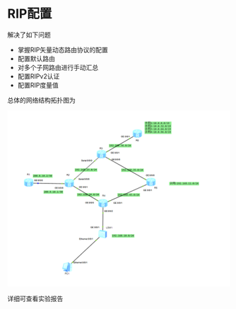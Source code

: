 # RIP配置

解决了如下问题

+ 掌握RIP矢量动态路由协议的配置
+ 配置默认路由
+ 对多个子网路由进行手动汇总
+ 配置RIPv2认证
+ 配置RIP度量值



总体的网络结构拓扑图为

![](https://github.com/gangan786/Network_eNSP/blob/master/RIP/image/%E5%85%A8%E5%B1%80%E6%8B%93%E6%89%91%E5%9B%BE.png?raw=true)

详细可查看实验报告

